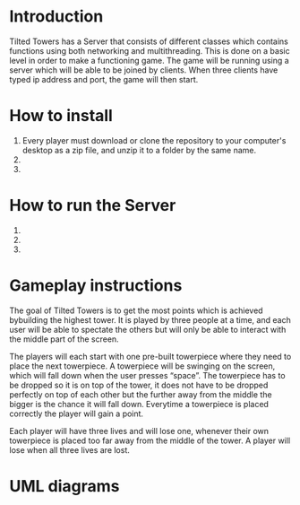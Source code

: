 # Introduction
Tilted Towers has a Server that consists of different classes which contains functions using both networking and multithreading. This is done on a basic level in order to make a functioning game. The game will be running using a server which will be able to be joined by clients. When three clients have typed ip address and port, the game will then start.

# How to install
1. Every player must download or clone the repository to your computer's desktop as a zip file, and unzip it to a folder by the same name.
2.
3.
# How to run the Server
1.
2.
3.
# Gameplay instructions
The goal of Tilted Towers is to get the most points which is achieved bybuilding the highest tower. It is played by three people at a time, and each user will be able to spectate the others but will only be able to interact with the middle part of the screen. 

The players will each start with one pre-built towerpiece where they need to place the next towerpiece. A towerpiece will be swinging on the screen, which will fall down when the user presses “space”. The towerpiece has to be dropped so it is on top of the tower, it does not have to be dropped perfectly on top of each other but the further away from the middle the bigger is the chance it will fall down. Everytime a towerpiece is placed correctly the player will gain a point.

Each player will have three lives and will lose one, whenever their own towerpiece is placed too far away from the middle of the tower. A player will lose when all three lives are lost.

# UML diagrams
